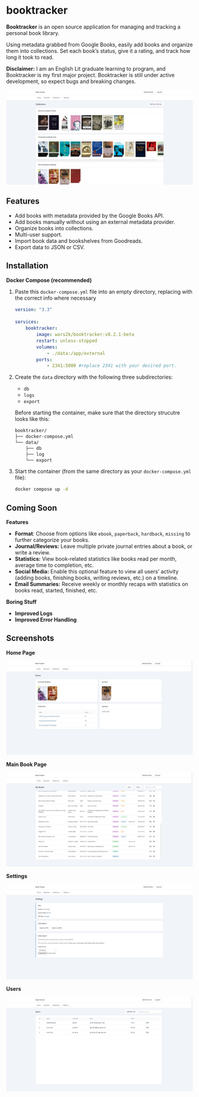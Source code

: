 # booktracker
**Booktracker** is an open source application for managing and tracking a personal book library. 

Using metadata grabbed from Google Books, easily add books and organize them into collections. Set each book’s status, give it a rating, and track how long it took to read. 

**Disclaimer:** I am an English Lit graduate learning to program, and Booktracker is my first major project. Booktracker is still under active development, so expect bugs and breaking changes.

![Collection Page](/screenshots/collections.JPG)

## Features

- Add books with metadata provided by the Google Books API.
- Add books manually without using an external metadata provider.
- Organize books into collections.
- Multi-user support.
- Import book data and bookshelves from Goodreads.
- Export data to JSON or CSV.

## Installation

**Docker Compose (recommended)**

1. Paste this `docker-compose.yml` file into an empty directory, replacing with the correct info where necessary
    
    ```yaml
    version: "3.3"

    services:
        booktracker:
            image: wars2k/booktracker:v0.2.1-beta
            restart: unless-stopped
            volumes:
                - ./data:/app/external
            ports:
                - 2341:5000 #replace 2341 with your desired port.
    ```
    
2. Create the `data` directory with the following three subdirectories: 
    - `db`
    - `logs`
    - `export`

   Before starting the container, make sure that the directory strucutre looks like this: 
    ```
   booktracker/
    ├── docker-compose.yml
    └── data/
        ├── db
        ├── log
        └── export
    ```
    
3. Start the container (from the same directory as your `docker-compose.yml` file): 
    
    ```bash
    docker compose up -d
    ```

## Coming Soon

**Features**

- **Format**: Choose from options like `ebook`, `paperback`, `hardback`, `missing` to further categorize your books.
- **Journal/Reviews:** Leave multiple private journal entries about a book, or write a review.
- **Statistics:** View book-related statistics like books read per month, average time to completion, etc.
- **Social Media:** Enable this optional feature to view all users’ activity (adding books, finishing books, writing reviews, etc.) on a timeline.
- **Email Summaries:** Receive weekly or monthly recaps with statistics on books read, started, finished, etc.

**Boring Stuff**

- **Improved Logs**
- **Improved Error Handling**

## Screenshots

**Home Page**

![Home Page](/screenshots/home.JPG)

**Main Book Page**

![Main Book Page](/screenshots/bookList.JPG)

**Settings**

![Settings](/screenshots/settings.JPG)

**Users**

![Users](/screenshots/Users.JPG)
 
